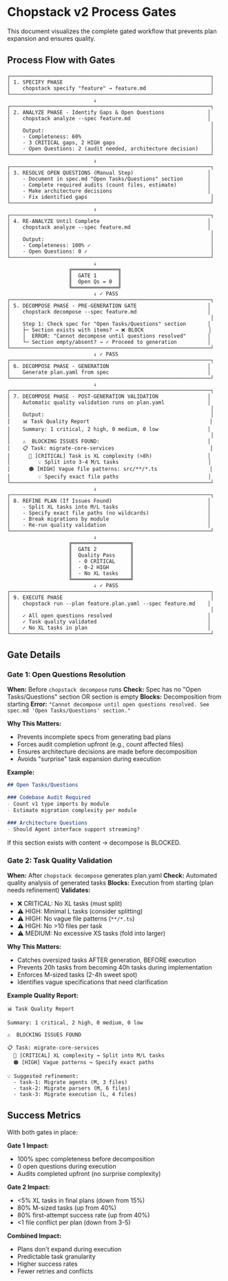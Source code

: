 # Chopstack v2 Process Gates

This document visualizes the complete gated workflow that prevents plan expansion and ensures quality.

## Process Flow with Gates

```
┌─────────────────────────────────────────────────────────────────┐
│ 1. SPECIFY PHASE                                                │
│    chopstack specify "feature" → feature.md                     │
└─────────────────────────────────────────────────────────────────┘
                            ↓
┌─────────────────────────────────────────────────────────────────┐
│ 2. ANALYZE PHASE - Identify Gaps & Open Questions              │
│    chopstack analyze --spec feature.md                         │
│                                                                 │
│    Output:                                                      │
│    - Completeness: 60%                                          │
│    - 3 CRITICAL gaps, 2 HIGH gaps                               │
│    - Open Questions: 2 (audit needed, architecture decision)    │
└─────────────────────────────────────────────────────────────────┘
                            ↓
┌─────────────────────────────────────────────────────────────────┐
│ 3. RESOLVE OPEN QUESTIONS (Manual Step)                        │
│    - Document in spec.md "Open Tasks/Questions" section        │
│    - Complete required audits (count files, estimate)          │
│    - Make architecture decisions                               │
│    - Fix identified gaps                                        │
└─────────────────────────────────────────────────────────────────┘
                            ↓
┌─────────────────────────────────────────────────────────────────┐
│ 4. RE-ANALYZE Until Complete                                   │
│    chopstack analyze --spec feature.md                         │
│                                                                 │
│    Output:                                                      │
│    - Completeness: 100% ✓                                       │
│    - Open Questions: 0 ✓                                        │
└─────────────────────────────────────────────────────────────────┘
                            ↓
                    ╔═══════════════╗
                    ║  GATE 1       ║
                    ║  Open Qs = 0  ║
                    ╚═══════════════╝
                            ↓ ✓ PASS
┌─────────────────────────────────────────────────────────────────┐
│ 5. DECOMPOSE PHASE - PRE-GENERATION GATE                       │
│    chopstack decompose --spec feature.md                       │
│                                                                 │
│    Step 1: Check spec for "Open Tasks/Questions" section       │
│    ├─ Section exists with items? → ❌ BLOCK                     │
│    │  ERROR: "Cannot decompose until questions resolved"       │
│    └─ Section empty/absent? → ✓ Proceed to generation          │
└─────────────────────────────────────────────────────────────────┘
                            ↓ ✓ PASS
┌─────────────────────────────────────────────────────────────────┐
│ 6. DECOMPOSE PHASE - GENERATION                                │
│    Generate plan.yaml from spec                                │
└─────────────────────────────────────────────────────────────────┘
                            ↓
┌─────────────────────────────────────────────────────────────────┐
│ 7. DECOMPOSE PHASE - POST-GENERATION VALIDATION                │
│    Automatic quality validation runs on plan.yaml              │
│                                                                 │
│    Output:                                                      │
│    📊 Task Quality Report                                       │
│    Summary: 1 critical, 2 high, 0 medium, 0 low                │
│                                                                 │
│    ⚠️  BLOCKING ISSUES FOUND:                                   │
│    📋 Task: migrate-core-services                               │
│      🔴 [CRITICAL] Task is XL complexity (>8h)                  │
│         💡 Split into 3-4 M/L tasks                             │
│      🟠 [HIGH] Vague file patterns: src/**/*.ts                 │
│         💡 Specify exact file paths                             │
└─────────────────────────────────────────────────────────────────┘
                            ↓
┌─────────────────────────────────────────────────────────────────┐
│ 8. REFINE PLAN (If Issues Found)                               │
│    - Split XL tasks into M/L tasks                             │
│    - Specify exact file paths (no wildcards)                   │
│    - Break migrations by module                                │
│    - Re-run quality validation                                 │
└─────────────────────────────────────────────────────────────────┘
                            ↓
                    ╔═══════════════════╗
                    ║  GATE 2           ║
                    ║  Quality Pass     ║
                    ║  - 0 CRITICAL     ║
                    ║  - 0-2 HIGH       ║
                    ║  - No XL tasks    ║
                    ╚═══════════════════╝
                            ↓ ✓ PASS
┌─────────────────────────────────────────────────────────────────┐
│ 9. EXECUTE PHASE                                                │
│    chopstack run --plan feature.plan.yaml --spec feature.md    │
│                                                                 │
│    ✓ All open questions resolved                               │
│    ✓ Task quality validated                                    │
│    ✓ No XL tasks in plan                                       │
└─────────────────────────────────────────────────────────────────┘
```

## Gate Details

### Gate 1: Open Questions Resolution

**When:** Before `chopstack decompose` runs
**Check:** Spec has no "Open Tasks/Questions" section OR section is empty
**Blocks:** Decomposition from starting
**Error:** `"Cannot decompose until open questions resolved. See spec.md 'Open Tasks/Questions' section."`

**Why This Matters:**
- Prevents incomplete specs from generating bad plans
- Forces audit completion upfront (e.g., count affected files)
- Ensures architecture decisions are made before decomposition
- Avoids "surprise" task expansion during execution

**Example:**
```markdown
## Open Tasks/Questions

### Codebase Audit Required
- Count v1 type imports by module
- Estimate migration complexity per module

### Architecture Questions
- Should Agent interface support streaming?
```

If this section exists with content → decompose is BLOCKED.

### Gate 2: Task Quality Validation

**When:** After `chopstack decompose` generates plan.yaml
**Check:** Automated quality analysis of generated tasks
**Blocks:** Execution from starting (plan needs refinement)
**Validates:**
- ❌ CRITICAL: No XL tasks (must split)
- ⚠️ HIGH: Minimal L tasks (consider splitting)
- ⚠️ HIGH: No vague file patterns (`**/*.ts`)
- ⚠️ HIGH: No >10 files per task
- ⚠️ MEDIUM: No excessive XS tasks (fold into larger)

**Why This Matters:**
- Catches oversized tasks AFTER generation, BEFORE execution
- Prevents 20h tasks from becoming 40h tasks during implementation
- Enforces M-sized tasks (2-4h sweet spot)
- Identifies vague specifications that need clarification

**Example Quality Report:**
```
📊 Task Quality Report

Summary: 1 critical, 2 high, 0 medium, 0 low

⚠️  BLOCKING ISSUES FOUND

📋 Task: migrate-core-services
  🔴 [CRITICAL] XL complexity → Split into M/L tasks
  🟠 [HIGH] Vague patterns → Specify exact paths

💡 Suggested refinement:
  - task-1: Migrate agents (M, 3 files)
  - task-2: Migrate parsers (M, 6 files)
  - task-3: Migrate execution (L, 4 files)
```

## Success Metrics

With both gates in place:

**Gate 1 Impact:**
- 100% spec completeness before decomposition
- 0 open questions during execution
- Audits completed upfront (no surprise complexity)

**Gate 2 Impact:**
- <5% XL tasks in final plans (down from 15%)
- 80% M-sized tasks (up from 40%)
- 80% first-attempt success rate (up from 40%)
- <1 file conflict per plan (down from 3-5)

**Combined Impact:**
- Plans don't expand during execution
- Predictable task granularity
- Higher success rates
- Fewer retries and conflicts

